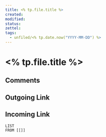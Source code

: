 ```yaml
---
title: <% tp.file.title %>
created: 
modified: 
status:  
zettel: 
tags:
  - unfiled/<% tp.date.now("YYYY-MM-DD") %>
---
```

# <% tp.file.title %>
## Comments

## Outgoing Link

## Incoming Link
```dataview
LIST
FROM [[]]
```